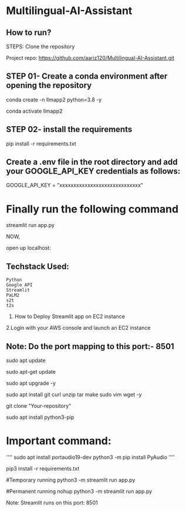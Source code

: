 # Multilingual-AI-Assistant

## How to run?

STEPS:
Clone the repository


Project repo: https://github.com/aariz120/Multilingual-AI-Assistant.git


## STEP 01- Create a conda environment after opening the repository

conda create -n llmapp2 python=3.8 -y


conda activate llmapp2


## STEP 02- install the requirements


pip install -r requirements.txt


## Create a .env file in the root directory and add your GOOGLE_API_KEY credentials as follows:

GOOGLE_API_KEY = "xxxxxxxxxxxxxxxxxxxxxxxxxxxxx"


# Finally run the following command
  streamlit run app.py

NOW,

open up localhost:


## Techstack Used:

    Python
    Google API
    Streamlit
    PaLM2
    s2t
    t2s


1. How to Deploy Streamlit app on EC2 instance


2.Login with your AWS console and launch an EC2 instance

## Note: Do the port mapping to this port:- 8501

  sudo apt update

  sudo apt-get update

  sudo apt upgrade -y

  sudo apt install git curl unzip tar make sudo vim wget -y

  git clone "Your-repository"


  sudo apt install python3-pip

  # Important command:
  ''''
  sudo apt install portaudio19-dev
  python3 -m  pip install PyAudio
  ''''

  pip3 install -r requirements.txt

  #Temporary running
python3 -m streamlit run app.py


#Permanent running
nohup python3 -m streamlit run app.py


Note: Streamlit runs on this port: 8501


